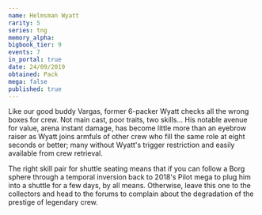 ```yaml
---
name: Helmsman Wyatt
rarity: 5
series: tng
memory_alpha:
bigbook_tier: 9
events: 7
in_portal: true
date: 24/09/2019
obtained: Pack
mega: false
published: true
---
```


Like our good buddy Vargas, former 6-packer Wyatt checks all the wrong boxes for crew. Not main cast, poor traits, two skills... His notable avenue for value, arena instant damage, has become little more than an eyebrow raiser as Wyatt joins armfuls of other crew who fill the same role at eight seconds or better; many without Wyatt's trigger restriction and easily available from crew retrieval.

The right skill pair for shuttle seating means that if you can follow a Borg sphere through a temporal inversion back to 2018's Pilot mega to plug him into a shuttle for a few days, by all means. Otherwise, leave this one to the collectors and head to the forums to complain about the degradation of the prestige of legendary crew.
